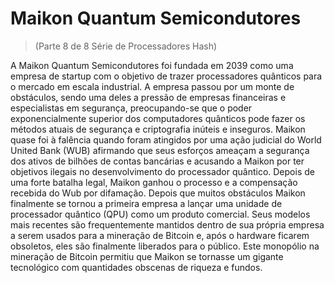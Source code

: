 # Maikon Quantum Semicondutores
> (Parte 8 de 8 Série de Processadores Hash)

A Maikon Quantum Semicondutores foi fundada em 2039 como uma empresa de startup com o objetivo de trazer processadores quânticos para o mercado em escala industrial. A empresa passou por um monte de obstáculos, sendo uma deles a pressão de empresas financeiras e especialistas em segurança, preocupando-se que o poder exponencialmente superior dos computadores quânticos pode fazer os métodos atuais de segurança e criptografia inúteis e inseguros. Maikon quase foi à falência quando foram atingidos por uma ação judicial do World United Bank (WUB) afirmando que seus esforços ameaçam a segurança dos ativos de bilhões de contas bancárias e acusando a Maikon por ter objetivos ilegais no desenvolvimento do processador quântico. Depois de uma forte batalha legal, Maikon ganhou o processo e a compensação recebida do Wub por difamação. Depois que muitos obstáculos Maikon finalmente se tornou a primeira empresa a lançar uma unidade de processador quântico (QPU) como um produto comercial. Seus modelos mais recentes são frequentemente mantidos dentro de sua própria empresa a serem usados ​​para a mineração de Bitcoin e, após o hardware ficarem obsoletos, eles são finalmente liberados para o público. Este monopólio na mineração de Bitcoin permitiu que Maikon se tornasse um gigante tecnológico com quantidades obscenas de riqueza e fundos.